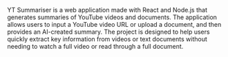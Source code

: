 YT Summariser is a web application made with React and Node.js that generates summaries of YouTube videos and documents.
The application allows users to input a YouTube video URL or upload a document, and then provides an AI-created summary. 
The project is designed to help users quickly extract key information from videos or text documents without needing to watch a full video or read through a full document.
